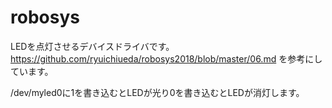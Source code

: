 # robosys

LEDを点灯させるデバイスドライバです。  
https://github.com/ryuichiueda/robosys2018/blob/master/06.md を参考にしています。

/dev/myled0に1を書き込むとLEDが光り0を書き込むとLEDが消灯します。

